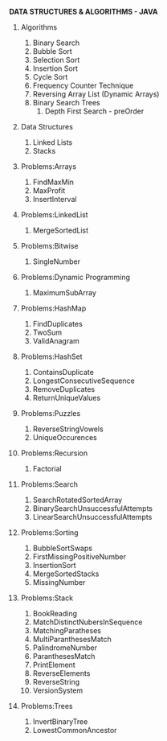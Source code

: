 **DATA STRUCTURES & ALGORITHMS - JAVA**

1. Algorithms
   1. Binary Search
   2. Bubble Sort
   3. Selection Sort
   4. Insertion Sort
   5. Cycle Sort
   6. Frequency Counter Technique
   7. Reversing Array List (Dynamic Arrays)
   8. Binary Search Trees
      1. Depth First Search - preOrder

2. Data Structures
   1. Linked Lists
   2. Stacks

3. Problems:Arrays
      1. FindMaxMin
      2. MaxProfit
      3. InsertInterval
4. Problems:LinkedList
      1. MergeSortedList
5. Problems:Bitwise
      1. SingleNumber
6. Problems:Dynamic Programming
      1. MaximumSubArray
7. Problems:HashMap
      1. FindDuplicates
      2. TwoSum
      3. ValidAnagram
8. Problems:HashSet
      1. ContainsDuplicate
      2. LongestConsecutiveSequence
      3. RemoveDuplicates
      4. ReturnUniqueValues
9. Problems:Puzzles
      1. ReverseStringVowels
      2. UniqueOccurences
10. Problems:Recursion
      1. Factorial
11. Problems:Search
      1. SearchRotatedSortedArray
      2. BinarySearchUnsuccessfulAttempts
      3. LinearSearchUnsuccessfulAttempts
12. Problems:Sorting
      1. BubbleSortSwaps
      2. FirstMissingPositiveNumber
      3. InsertionSort
      4. MergeSortedStacks
      5. MissingNumber
13. Problems:Stack
      1. BookReading
      2. MatchDistinctNubersInSequence
      3. MatchingParatheses
      4. MultiParanthesesMatch
      5. PalindromeNumber
      6. ParanthesesMatch
      7. PrintElement
      8. ReverseElements
      9. ReverseString
      10. VersionSystem
14. Problems:Trees
      1.  InvertBinaryTree
      2.  LowestCommonAncestor

